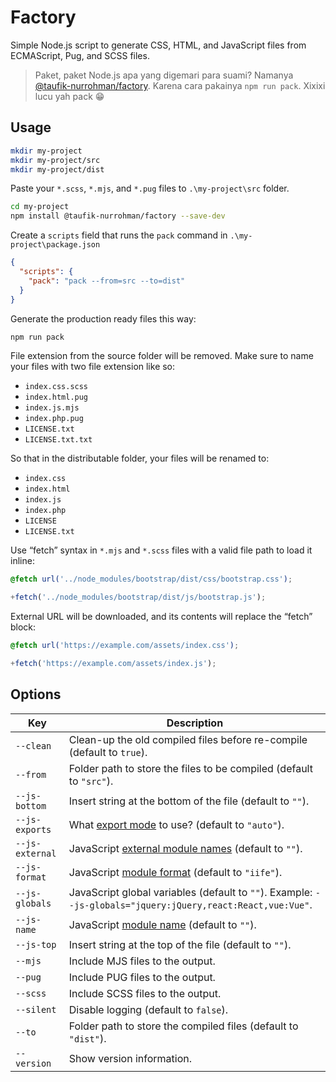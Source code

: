 Factory
=======

Simple Node.js script to generate CSS, HTML, and JavaScript files from ECMAScript, Pug, and SCSS files.

> Paket, paket Node.js apa yang digemari para suami? Namanya [@taufik-nurrohman/factory](https://www.npmjs.com/package/@taufik-nurrohman/factory). Karena cara pakainya `npm run pack`. Xixixi lucu yah pack 😁

Usage
-----

~~~ sh
mkdir my-project
mkdir my-project/src
mkdir my-project/dist
~~~

Paste your `*.scss`, `*.mjs`, and `*.pug` files to `.\my-project\src` folder.

~~~ sh
cd my-project
npm install @taufik-nurrohman/factory --save-dev
~~~

Create a `scripts` field that runs the `pack` command in `.\my-project\package.json`

~~~ json
{
  "scripts": {
    "pack": "pack --from=src --to=dist"
  }
}
~~~

Generate the production ready files this way:

~~~ sh
npm run pack
~~~

File extension from the source folder will be removed. Make sure to name your files with two file extension like so:

 - `index.css.scss`
 - `index.html.pug`
 - `index.js.mjs`
 - `index.php.pug`
 - `LICENSE.txt`
 - `LICENSE.txt.txt`

So that in the distributable folder, your files will be renamed to:

 - `index.css`
 - `index.html`
 - `index.js`
 - `index.php`
 - `LICENSE`
 - `LICENSE.txt`

Use “fetch” syntax in `*.mjs` and `*.scss` files with a valid file path to load it inline:

~~~ css
@fetch url('../node_modules/bootstrap/dist/css/bootstrap.css');
~~~

~~~ js
+fetch('../node_modules/bootstrap/dist/js/bootstrap.js');
~~~

External URL will be downloaded, and its contents will replace the “fetch” block:

~~~ css
@fetch url('https://example.com/assets/index.css');
~~~

~~~ js
+fetch('https://example.com/assets/index.js');
~~~

Options
-------

Key | Description
--- | -----------
`--clean` | Clean-up the old compiled files before re-compile (default to `true`).
`--from` | Folder path to store the files to be compiled (default to `"src"`).
`--js-bottom` | Insert string at the bottom of the file (default to `""`).
`--js-exports` | What [export mode](https://rollupjs.org/guide/en/#outputexports) to use? (default to `"auto"`).
`--js-external` | JavaScript [external module names](https://rollupjs.org/guide/en/#quick-start) (default to `""`).
`--js-format` | JavaScript [module format](https://rollupjs.org/guide/en/#quick-start) (default to `"iife"`).
`--js-globals` | JavaScript global variables (default to `""`). Example: `--js-globals="jquery:jQuery,react:React,vue:Vue"`.
`--js-name` | JavaScript [module name](https://rollupjs.org/guide/en/#quick-start) (default to `""`).
`--js-top` | Insert string at the top of the file (default to `""`).
`--mjs` | Include MJS files to the output.
`--pug` | Include PUG files to the output.
`--scss` | Include SCSS files to the output.
`--silent` | Disable logging (default to `false`).
`--to` | Folder path to store the compiled files (default to `"dist"`).
`--version` | Show version information.